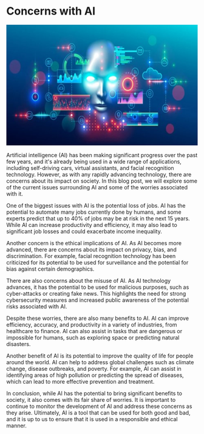 # Concerns with AI

<img src="concern.jpg" style="width:6.5in;height:3.31111in" />

Artificial intelligence (AI) has been making significant progress over
the past few years, and it's already being used in a wide range of
applications, including self-driving cars, virtual assistants, and
facial recognition technology. However, as with any rapidly advancing
technology, there are concerns about its impact on society. In this blog
post, we will explore some of the current issues surrounding AI and some
of the worries associated with it.

One of the biggest issues with AI is the potential loss of jobs. AI has
the potential to automate many jobs currently done by humans, and some
experts predict that up to 40% of jobs may be at risk in the next 15
years. While AI can increase productivity and efficiency, it may also
lead to significant job losses and could exacerbate income inequality.

Another concern is the ethical implications of AI. As AI becomes more
advanced, there are concerns about its impact on privacy, bias, and
discrimination. For example, facial recognition technology has been
criticized for its potential to be used for surveillance and the
potential for bias against certain demographics.

There are also concerns about the misuse of AI. As AI technology
advances, it has the potential to be used for malicious purposes, such
as cyber-attacks or creating fake news. This highlights the need for
strong cybersecurity measures and increased public awareness of the
potential risks associated with AI.

Despite these worries, there are also many benefits to AI. AI can
improve efficiency, accuracy, and productivity in a variety of
industries, from healthcare to finance. AI can also assist in tasks that
are dangerous or impossible for humans, such as exploring space or
predicting natural disasters.

Another benefit of AI is its potential to improve the quality of life
for people around the world. AI can help to address global challenges
such as climate change, disease outbreaks, and poverty. For example, AI
can assist in identifying areas of high pollution or predicting the
spread of diseases, which can lead to more effective prevention and
treatment.

In conclusion, while AI has the potential to bring significant benefits
to society, it also comes with its fair share of worries. It is
important to continue to monitor the development of AI and address these
concerns as they arise. Ultimately, AI is a tool that can be used for
both good and bad, and it is up to us to ensure that it is used in a
responsible and ethical manner.
